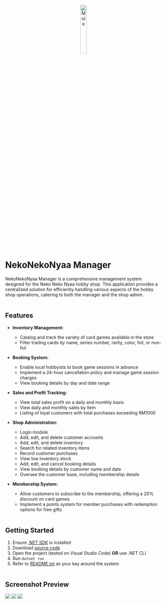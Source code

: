 <p align="center">
    <img src="https://i.imgur.com/LTVnTvu.png" alt="Mole" width="20%" height="20%">
</p>

# NekoNekoNyaa Manager
NekoNekoNyaa Manager is a comprehensive management system designed for the Neko Neko Nyaa hobby shop. This application provides a centralized solution for efficiently handling various aspects of the hobby shop operations, catering to both the manager and the shop admin.
<br><br>

## Features
- **Inventory Management:**
  - Catalog and track the variety of card games available in the store
  - Filter trading cards by name, series number, rarity, color, foil, or non-foil

- **Booking System:**
  - Enable local hobbyists to book game sessions in advance
  - Implement a 24-hour cancellation policy and manage game session charges
  - View booking details by day and date range

- **Sales and Profit Tracking:**
  - View total sales profit on a daily and monthly basis
  - View daily and monthly sales by item
  - Listing of loyal customers with total purchases exceeding RM1000

- **Shop Administration:**
  - Login module
  - Add, edit, and delete customer accounts
  - Add, edit, and delete inventory
  - Search for related inventory items
  - Record customer purchases
  - View low inventory stock
  - Add, edit, and cancel booking details
  - View booking details by customer name and date
  - Oversee the customer base, including membership details

- **Membership System:**
  - Allow customers to subscribe to the membership, offering a 20% discount on card games
  - Implement a points system for member purchases with redemption options for free gifts
<br><br>

## Getting Started
1. Ensure [.NET SDK](https://dotnet.microsoft.com/download) is installed
2. Download [source code](https://github.com/kazcfz/NekoNekoNyaa-Manager/releases)
3. Open the project (tested on Visual Studio Code) **OR** use .NET CLI
4. Run `dotnet run`
5. Refer to [README.txt](https://github.com/kazcfz/NekoNekoNyaa-Manager/blob/main/README.txt) as your key around the system
<br><br>

## Screenshot Preview
![](https://i.imgur.com/WKt3A1K.png)
![](https://i.imgur.com/M9qJ3j5.png)
![](https://i.imgur.com/hYVlu0B.png)

